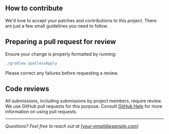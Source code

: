 ## How to contribute

We'd love to accept your patches and contributions to this project. There are
just a few small guidelines you need to follow.

## Preparing a pull request for review

Ensure your change is properly formatted by running:

```gradle
./gradlew spotlessApply
```

Please correct any failures before requesting a review.

## Code reviews

All submissions, including submissions by project members, require review. We
use GitHub pull requests for this purpose. Consult
[GitHub Help](https://docs.github.com/en/github/collaborating-with-pull-requests/proposing-changes-to-your-work-with-pull-requests/about-pull-requests)
for more information on using pull requests.

---

_Questions? Feel free to reach out at [your-email@example.com]_
